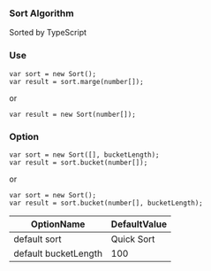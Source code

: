 ### Sort Algorithm

Sorted by TypeScript


### Use

````
var sort = new Sort();
var result = sort.marge(number[]);
````

or

````
var result = new Sort(number[]);
````

### Option

````
var sort = new Sort([], bucketLength);
var result = sort.bucket(number[]);
````
or

````
var sort = new Sort();
var result = sort.bucket(number[], bucketLength);
````


| OptionName           | DefaultValue    |
| -------------------- |-----------------|
| default sort         | Quick Sort      |
| default bucketLength | 100             |
